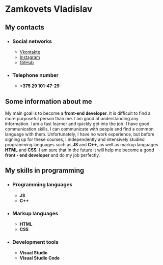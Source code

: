 # Zamkovets Vladislav

## My contacts
* ### Social networks
  * [Vkontakte](https://vk.com/el_taurus)
  * [Instagram](https://www.instagram.com/el_taurus_z/?hl=ru)
  * [GitHub](https://github.com/Kolip-03)
* ### Telephone number
  * **+375 29 101-47-29**

## Some information about me

My main goal is to become a **front-end developer**. It is difficult to find a more purposeful person than me. I am good at understanding any information. I am a fast learner and quickly get into the job. I have good communication skills, I can communicate with people and find a common language with them. Unfortunately, I have no work experience, but before signing up for these courses, I independently and intensively studied programming languages such as **JS** and **C++**, as well as markup languages **HTML** and **CSS**. I am sure that in the future it will help me become a good **front - end developer** and do my job perfectly.

## My skills in programming
* ### Programming languages
  * **JS**
  * **C++**
* ### Markup languages
  * **HTML**
  * **CSS**
* ### Development tools
  * **Visual Studio**
  * **Visual Studio Code**
  
 

